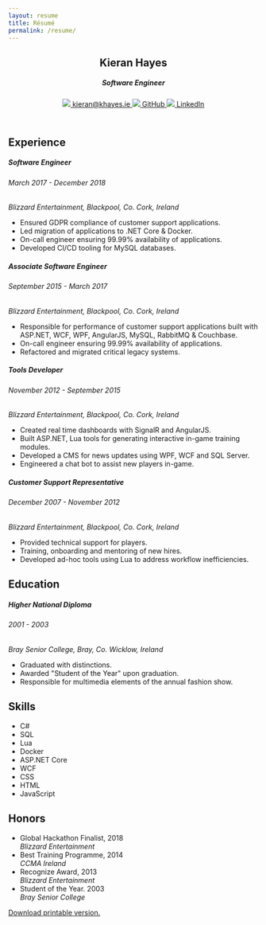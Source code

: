 ```yaml
---
layout: resume
title: Résumé
permalink: /resume/
---
```


<article>
    <header>
        <h1>Kieran Hayes</h1>
        <h5>Software Engineer</h5>
        <nav class="icons">
            <a href="mailto:kieran@khayes.ie" title="kieran@khayes.ie" target="_blank">
                <img src="{{ '/assets/icons/email.svg' | relative_url }}" />
                <span>kieran@khayes.ie</span>
            </a>
            <a href="https://github.com/khayes/" title="GitHub" target="_blank">
                <img src="{{ '/assets/icons/github.svg' | relative_url }}" />
                <span>GitHub</span>
            </a>
            <a href="https://www.linkedin.com/in/kieran-hayes/" title="LinkedIn" target="_blank">
                <img src="{{ '/assets/icons/linkedin.svg' | relative_url }}" />
                <span>LinkedIn</span>
            </a>
        </nav>
    </header>
    <section id="experience">
        <h2>Experience</h2>
        <section>
            <hgroup>
                <h5>Software Engineer</h5>
                <h6>March 2017 - December 2018</h6>
            </hgroup>
            <address class="blizzard-entertainment">Blizzard Entertainment, Blackpool, Co. Cork, Ireland</address>
            <ul>
                <li>Ensured GDPR compliance of customer support applications.</li>
                <li>Led migration of applications to .NET Core & Docker.</li>
                <li>On-call engineer ensuring 99.99% availability of applications.</li>
                <li>Developed CI/CD tooling for MySQL databases.</li>
            </ul>
        </section>
        <section>
            <hgroup>
                <h5>Associate Software Engineer</h5>
                <h6>September 2015 - March 2017</h6>
            </hgroup>
            <address class="blizzard-entertainment">Blizzard Entertainment, Blackpool, Co. Cork, Ireland</address>
            <ul>
                <li>Responsible for performance of customer support applications built with ASP.NET, WCF, WPF, AngularJS, MySQL, RabbitMQ & Couchbase.</li>
                <li>On-call engineer ensuring 99.99% availability of applications.</li>
                <li>Refactored and migrated critical legacy systems.</li>
            </ul>
        </section>
        <section>
            <hgroup>
                <h5>Tools Developer</h5>
                <h6>November 2012 - September 2015</h6>
            </hgroup>
            <address class="blizzard-entertainment">Blizzard Entertainment, Blackpool, Co. Cork, Ireland</address>
            <ul>
                <li>Created real time dashboards with SignalR and AngularJS.</li>
                <li>Built ASP.NET, Lua tools for generating interactive in-game training modules.</li>
                <li>Developed a CMS for news updates using WPF, WCF and SQL Server.</li>
                <li>Engineered a chat bot to assist new players in-game.</li>
            </ul>
        </section>
        <section>
            <hgroup>
                <h5>Customer Support Representative</h5>
                <h6>December 2007 - November 2012</h6>
            </hgroup>
            <address class="blizzard-entertainment">Blizzard Entertainment, Blackpool, Co. Cork, Ireland</address>
            <ul>
                <li>Provided technical support for players.</li>
                <li>Training, onboarding and mentoring of new hires.</li>
                <li>Developed ad-hoc tools using Lua to address workflow inefficiencies.</li>
            </ul>
        </section>
    </section>
    <section id="education">
        <h2>Education</h2>
        <section>
            <hgroup>
                <h5>Higher National Diploma</h5>
                <h6>2001 - 2003</h6>
            </hgroup>
            <address class="btech">Bray Senior College, Bray, Co. Wicklow, Ireland</address>
            <ul>
                <li>Graduated with distinctions.</li>
                <li>Awarded "Student of the Year" upon graduation.</li>
                <li>Responsible for multimedia elements of the annual fashion show.</li>
            </ul>
        </section>
    </section>
    <section id="skills">
        <h2>Skills</h2>
        <ul>
            <li>C#</li>
            <li>SQL</li>
            <li>Lua</li>
            <li>Docker</li>
            <li>ASP.NET Core</li>
            <li>WCF</li>
            <li>CSS</li>
            <li>HTML</li>
            <li>JavaScript</li>
        </ul>
    </section>
    <section id="honors">
        <h2>Honors</h2>
        <ul>
            <li>
                <span>Global Hackathon Finalist, 2018</span>
                <address>Blizzard Entertainment</address>
            </li>
            <li>
                <span>Best Training Programme, 2014</span>
                <address>CCMA Ireland</address>
            </li>
            <li>
                <span>Recognize Award, 2013</span>
                <address>Blizzard Entertainment</address>
            </li>
            <li>
                <span>Student of the Year. 2003</span>
                <address>Bray Senior College</address>
            </li>
        </ul>
    </section>
    <footer><a href="/assets/Kieran%20Hayes%20-%20Résumé.pdf" download>Download printable version.</a></footer>
</article>

